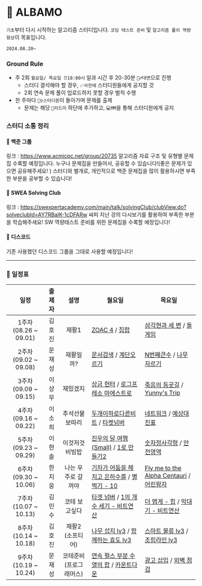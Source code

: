 # 🚗 ALBAMO

`기초`부터 다시 시작하는 알고리즘 스터디입니다. `코딩 테스트 준비` 및 `알고리즘 풀이 역량 향상`이 목표입니다.

`2024.08.20~`

### Ground Rule

- 주 2회 `월요일/ 목요일 ⏰18:00시` 일과 시간 후 20-30분 `🏃‍♂️대면`으로 진행
  - 스터디 결석해야 할 경우, `✅사전에` 스터디원들에게 공지할 것
  - 2회 연속 문제 풀이 업로드하지 못할 경우 벌칙 수행
- 한 주마다 `🙋‍♀️스터디원`이 돌아가며 문제를 출제
  - 문제는 해당 `📄리드미` 하단에 추가하고, `💻MM`을 통해 스터디원에게 공지

### 스터디 소통 정리

#### 🤖 백준 그룹

링크 : https://www.acmicpc.net/group/20735
알고리즘 자료 구조 및 유형별 문제집 수록할 예정입니다.
누구나 문제집을 만들어서, 공유할 수 있습니다!(좋은 문제가 있으면 공유해주세요! )
스터디와 별개로, 개인적으로 백준 문제집을 많이 활용하시면 부족한 부분을 공부할 수 있습니다!

#### 💙 SWEA Solving Club

링크 : https://swexpertacademy.com/main/talk/solvingClub/clubView.do?solveclubId=AY7RBaIK-1cDFARw
싸피 지난 강의 다시보기를 활용하여 부족한 부분을 학습해주세요!
SW 역량테스트 준비를 위한 문제집을 수록할 예정입니다!

#### 👾 디스코드

기존 사용했던 디스코드 그룹을 그대로 사용할 예정입니다!

---

### 📆 일정표

|        **일정**        | **출제자** |      **설명**      | **월요일**                                                                                                                                                          | **목요일**                                                                                                                                                  |
| :--------------------: | :--------: | :----------------: | ------------------------------------------------------------------------------------------------------------------------------------------------------------------- | ----------------------------------------------------------------------------------------------------------------------------------------------------------- |
| 1주차 (08.26 ~ 09.01)  |   김호진   |       재활1        | [ZOAC 4](https://www.acmicpc.net/problem/23971) / [집합](https://www.acmicpc.net/problem/11723)                                                                     | [삼각현과 세 변](https://www.acmicpc.net/problem/5073) / [돌 게임](https://www.acmicpc.net/problem/9655)                                                    |
| 2주차 (09.02 ~ 09.08)  |   문재성   |     재활일까?      | [문서검색](https://www.acmicpc.net/problem/1543) / [계단오르기](https://www.acmicpc.net/problem/2579)                                                               | [N번째큰수](https://www.acmicpc.net/problem/2075) / [나무자르기](https://www.acmicpc.net/problem/2805)                                                      |
| 3주차 (09.09 ~ 09.15)  |   이상무   |      재밌겠지      | [상금 헌터](https://www.acmicpc.net/problem/15953) / [로그프레소 마에스트로](https://www.acmicpc.net/problem/31937)                                                 | [죽음의 등굣길](https://www.acmicpc.net/problem/31946) / [Yunny's Trip](https://www.acmicpc.net/problem/31885)                                              |
| 4주차 (09.16 ~ 09.22)  |   이소희   |   추석선물보따리   | [두개이하로다른비트](https://school.programmers.co.kr/learn/courses/30/lessons/77885) / [타켓넘버](https://school.programmers.co.kr/learn/courses/30/lessons/43165) | [네트워크](https://school.programmers.co.kr/learn/courses/30/lessons/43162) / [예상대진표](https://school.programmers.co.kr/learn/courses/30/lessons/12985) |
| 5주차 (09.23 ~ 09.29)  |   이한솔   |   이것저것비빔밥   | [진우의 달 여행 (Small)](https://www.acmicpc.net/problem/17484) / [1로 만들기2](https://www.acmicpc.net/problem/12852)                                              | [숫자정사각형](https://www.acmicpc.net/problem/1051) / [안전영역](https://www.acmicpc.net/problem/2468)                                                     |
| 6주차 (09.30 ~ 10.06)  |   한지웅   | 나는 우주로 갈꺼야 | [기차가 어둠을 헤치고 은하수를](https://www.acmicpc.net/problem/15787) / [별 찍기 - 10](https://www.acmicpc.net/problem/2447)                                       | [Fly me to the Alpha Centauri](https://www.acmicpc.net/problem/1011) / [어린왕자](https://www.acmicpc.net/problem/1004)                                     |
| 7주차 (10.07 ~ 10.13)  |   김민수   |   코테 보고싶다    | [타겟 넘버](https://school.programmers.co.kr/learn/courses/30/lessons/43165?language=python3) / [1의 개수 세기 - 비트연산](https://www.acmicpc.net/problem/9527)    | [더 맵게 - 힙](https://school.programmers.co.kr/learn/courses/30/lessons/42626) / [막대기 - 비트연산](https://www.acmicpc.net/problem/1094)                 |
| 8주차 (10.14 ~ 10.18) |   김호진   |  재활2 (소프티어)  | [나무 섭지 lv3](https://softeer.ai/practice/7726) / [함께하는 효도 lv3](https://softeer.ai/practice/7727)                                                           | [스마트 물류 lv3](https://softeer.ai/practice/6279) / [조립라인 lv3](https://softeer.ai/practice/6287)                   |
| 9주차 (10.19 ~ 10.24) |   문재성   |  코테준비 (프로그래머스)  | [연속 펄스 부분 수열의 합](https://school.programmers.co.kr/learn/courses/30/lessons/161988) / [카운트다운](https://school.programmers.co.kr/learn/courses/30/lessons/131129)                                                           | [광고 삽입](https://school.programmers.co.kr/learn/courses/30/lessons/72414) / [외벽 점검](https://school.programmers.co.kr/learn/courses/30/lessons/60062)                   |


